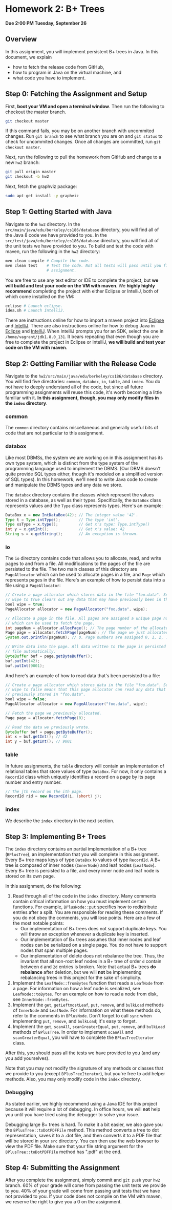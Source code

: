 # Homework 2: B+ Trees
**Due 2:00 PM Tuesday, September 26**

## Overview
In this assignment, you will implement persistent B+ trees in Java. In this
document, we explain

- how to fetch the release code from GitHub,
- how to program in Java on the virtual machine, and
- what code you have to implement.

## Step 0: Fetching the Assignment and Setup
First, **boot your VM and open a terminal window**. Then run the following to
checkout the master branch.

```bash
git checkout master
```

If this command fails, you may be on another branch with uncommited changes.
Run `git branch` to see what branch you are on and `git status` to check for
uncommited changes. Once all changes are committed, run `git checkout master`.

Next, run the following to pull the homework from GitHub and change to a new
`hw2` branch:

```bash
git pull origin master
git checkout -b hw2
```

Next, fetch the graphviz package:
```bash
sudo apt-get install -y graphviz
```

## Step 1: Getting Started with Java
Navigate to the `hw2` directory. In the
`src/main/java/edu/berkeley/cs186/database` directory, you will find all of the
Java 8 code we have provided to you. In the
`src/test/java/edu/berkeley/cs186/database` directory, you will find all of the
unit tests we have provided to you. To build and test the code with maven, run
the following in the `hw2` directory:

```bash
mvn clean compile # Compile the code.
mvn clean test    # Test the code. Not all tests will pass until you finish the
                  # assignment.
```

You are free to use any text editor or IDE to complete the project, but **we
will build and test your code on the VM with maven**. We **highly highly recommend** completing
the project with either Eclipse or IntelliJ, both of which come installed on
the VM:

```bash
eclipse # Launch eclipse.
idea.sh # Launch IntelliJ.
```

There are instructions online for how to import a maven project into
[Eclipse][eclipse_maven] and [IntelliJ][intellij_maven]. There are also
instructions online for how to debug Java in [Eclipse][eclipse_debugging] and
[IntelliJ][intellij_debugging]. When IntelliJ prompts you for an SDK, select
the one in `/home/vagrant/jdk1.8.0_131`. It bears repeating that even though
you are free to complete the project in Eclipse or IntelliJ, **we will build
and test your code on the VM with maven**.

## Step 2: Getting Familiar with the Release Code
Navigate to the `hw2/src/main/java/edu/berkeley/cs186/database` directory. You
will find five directories: `common`, `databox`, `io`, `table`, and `index`.
You do not have to deeply understand all of the code, but since all future
programming assignments will reuse this code, it's worth becoming a little
familiar with it. **In this assignment, though, you may only modify files in
the `index` directory**.

### common
The `common` directory contains miscellaneous and generally useful bits of code
that are not particular to this assignment.

### databox
Like most DBMSs, the system we are working on in this assignment has its own
type system, which is distinct from the type system of the programming language
used to implement the DBMS. (Our DBMS doesn't quite provide SQL types either,
though it's modeled on a simplified version of SQL types). In this homework,
we'll need to write Java code to create and manipulate the DBMS types and any
data we store.

The `databox` directory contains the classes which represent the values
stored in a database, as well as their types. Specifically, the `DataBox` class
represents values and the `Type` class represents types. Here's an example:

```java
DataBox x = new IntDataBox(42); // The integer value '42'.
Type t = Type.intType();        // The type 'int'.
Type xsType = x.type();         // Get x's type: Type.intType()
int y = x.getInt();             // Get x's value: 42
String s = x.getString();       // An exception is thrown.
```

### io
The `io` directory contains code that allows you to allocate, read, and write
pages to and from a file. All modifications to the pages of the file are
persisted to the file. The two main classes of this directory are
`PageAllocator` which can be used to allocate pages in a file, and `Page` which
represents pages in the file. Here's an example of how to persist data into a
file using a `PageAllocator`:

```java
// Create a page allocator which stores data in the file "foo.data". Setting
// wipe to true clears out any data that may have previously been in the file.
bool wipe = true;
PageAllocator allocator = new PageAllocator("foo.data", wipe);

// Allocate a page in the file. All pages are assigned a unique page number
// which can be used to fetch the page.
int pageNum = allocator.allocPage(); // The page number of the allocated page.
Page page = allocator.fetchPage(pageNum); // The page we just allocated.
System.out.println(pageNum); // 0. Page numbers are assigned 0, 1, 2, ...

// Write data into the page. All data written to the page is persisted in the
// file automatically.
ByteBuffer buf = page.getByteBuffer();
buf.putInt(42);
buf.putInt(9001);
```

And here's an example of how to read data that's been persisted to a file:

```java
// Create a page allocator which stores data in the file "foo.data". Setting
// wipe to false means that this page allocator can read any data that was
// previously stored in "foo.data".
bool wipe = false;
PageAllocator allocator = new PageAllocator("foo.data", wipe);

// Fetch the page we previously allocated.
Page page = allocator.fetchPage(0);

// Read the data we previously wrote.
ByteBuffer buf = page.getByteBuffer();
int x = buf.getInt(); // 42
int y = buf.getInt(); // 9001
```

### table
In future assignments, the `table` directory will contain an implementation of
relational tables that store values of type `DataBox`. For now, it only
contains a `RecordId` class which uniquely identifies a record on a page by its
page number and entry number.

```java
// The jth record on the ith page.
RecordId rid = new RecordId(i, (short) j);
```

### index
We describe the `index` directory in the next section.

## Step 3: Implementing B+ Trees
The `index` directory contains an partial implementation of a B+ tree
(`BPlusTree`), an implementation that you will complete in this assignment.
Every B+ tree maps keys of type `DataBox` to values of type `RecordId`. A B+
tree is composed of inner nodes (`InnerNode`) and leaf nodes (`LeafNode`).
Every B+ tree is persisted to a file, and every inner node and leaf node is
stored on its own page.

In this assignment, do the following:

1. Read through all of the code in the `index` directory. Many comments contain
   critical information on how you must implement certain functions. For
   example, `BPlusNode::put` specifies how to redistribute entries after a
   split. You are responsible for reading these comments. If you do not obey
   the comments, you will lose points. Here are a few of the most notable
   points:
    - Our implementation of B+ trees does not support duplicate keys. You will
      throw an exception whenever a duplicate key is inserted.
    - Our implementation of B+ trees assumes that inner nodes and leaf nodes
      can be serialized on a single page. You do not have to support nodes that
      span multiple pages.
    - Our implementation of delete does not rebalance the tree. Thus, the
      invariant that all non-root leaf nodes in a B+ tree of order `d` contain
      between `d` and `2d` entries is broken. Note that actual B+ trees **do rebalance**
      after deletion, but we will **not** be implementing rebalancing trees in this project
      for the sake of simplicity.
2. Implement the `LeafNode::fromBytes` function that reads a `LeafNode` from a
   page. For information on how a leaf node is serialized, see
   `LeafNode::toBytes`. For an example on how to read a node from disk, see
   `InnerNode::fromBytes`.
3. Implement the `get`, `getLeftmostLeaf`, `put`, `remove`, and `bulkLoad` methods of
   `InnerNode` and `LeafNode`. For information on what these methods do, refer
   to the comments in `BPlusNode`. Don't forget to call `sync` when
   implementing `put`, `remove`, and `bulkLoad`; it's easy to forget.
4. Implement the `get`, `scanAll`, `scanGreaterEqual`, `put`, `remove`, and `bulkLoad`
   methods of `BPlusTree`. In order to implement `scanAll` and
   `scanGreaterEqual`, you will have to complete the `BPlusTreeIterator` class.

After this, you should pass all the tests we have provided to you (and any you
add yourselves).

Note that you may not modify the signature of any methods or classes that we
provide to you (except `BPlusTreeIterator`), but you're free to add helper
methods. Also, you may only modify code in the `index` directory.

### Debugging
As stated earlier, we highly recommend using a Java IDE for this project because it will require a
lot of debugging. In office hours, we will **not** help you until you have tried using
the debugger to solve your issue.

Debugging large B+ trees is hard. To make it a bit easier, we also gave you the `BPlusTree::toDotPDFFile` method. This method converts a tree to dot representation, saves it to a .dot file, and then converts it to a PDF file that will be stored in your `src` directory. You can then use the web browser to view the PDF file. Make sure that your file string argument for the `BPlusTree::toDotPDFFile` method has ".pdf" at the end.

## Step 4: Submitting the Assignment
After you complete the assignment, simply commit and `git push` your `hw2`
branch. 60% of your grade will come from passing the unit tests we provide to
you. 40% of your grade will come from passing unit tests that we have not
provided to you. If your code does not compile on the VM with maven, we reserve
the right to give you a 0 on the assignment.

[eclipse_maven]: https://stackoverflow.com/a/36242422
[intellij_maven]: https://www.jetbrains.com/help/idea//2017.1/importing-project-from-maven-model.html
[eclipse_debugging]: http://www.vogella.com/tutorials/EclipseDebugging/article.html
[intellij_debugging]: https://www.jetbrains.com/help/idea/debugging.html
